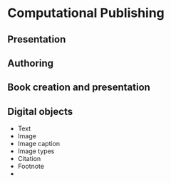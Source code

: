# Computational Publishing

## Presentation



## Authoring



## Book creation and presentation


## Digital objects

  - Text
  - Image
  - Image caption
  - Image types
  - Citation
  - Footnote
  - 
  
